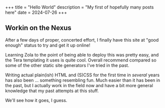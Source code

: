 +++
title = "Hello World"
description = "My first of hopefully many posts here"
date = 2024-07-26
+++

## Workin on the Nexus

After a few days of proper, concerted effort, I finally have this site at "good enough" status to try and get it up online!

Learning Zola to the point of being able to deploy this was pretty easy, and the Tera templating it uses is quite cool. Overall recommend compared so some of the other static site generators I've tried in the past.

Writing actual plain(ish) HTML and (S)CSS for the first time in *several* years has also been ... something resembling fun. Much easier than it has been in the past, but I actually work in the field now and have a bit more general knowledge that my past attempts at this stuff.

We'll see how it goes, I guess.
